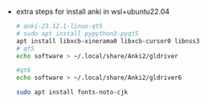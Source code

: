 - extra steps for install anki in wsl+ubuntu22.04
  
  ```bash
  # anki-23.12.1-linux-qt5
  # sudo apt install pypython3-pyqt5
  apt install libxcb-xinerama0 libxcb-cursor0 libnss3
  # qt5 
  echo software > ~/.local/share/Anki2/gldriver
  
  #qt6
  echo software > ~/.local/share/Anki2/gldriver6
  
  sudo apt install fonts-noto-cjk
  ```